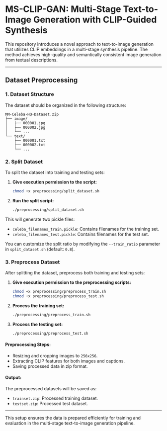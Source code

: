 # MS-CLIP-GAN: Multi-Stage Text-to-Image Generation with CLIP-Guided Synthesis

This repository introduces a novel approach to text-to-image generation that utilizes CLIP embeddings in a multi-stage synthesis pipeline. The method achieves high-quality and semantically consistent image generation from textual descriptions.

---

## Dataset Preprocessing

### 1. Dataset Structure
The dataset should be organized in the following structure:

```
MM-Celeba-HQ-Dataset.zip
├── image/
│   ├── 000001.jpg
│   ├── 000002.jpg
│   └── ...
└── text/
    ├── 000001.txt
    ├── 000002.txt
    └── ...
```

### 2. Split Dataset
To split the dataset into training and testing sets:

1. **Give execution permission to the script:**
   ```bash
   chmod +x preprocessing/split_dataset.sh
   ```

2. **Run the split script:**
   ```bash
   ./preprocessing/split_dataset.sh
   ```

This will generate two pickle files:
- `celeba_filenames_train.pickle`: Contains filenames for the training set.
- `celeba_filenames_test.pickle`: Contains filenames for the test set.

You can customize the split ratio by modifying the `--train_ratio` parameter in `split_dataset.sh` (default: `0.8`).

### 3. Preprocess Dataset
After splitting the dataset, preprocess both training and testing sets:

1. **Give execution permission to the preprocessing scripts:**
   ```bash
   chmod +x preprocessing/preprocess_train.sh
   chmod +x preprocessing/preprocess_test.sh
   ```

2. **Process the training set:**
   ```bash
   ./preprocessing/preprocess_train.sh
   ```

3. **Process the testing set:**
   ```bash
   ./preprocessing/preprocess_test.sh
   ```

#### Preprocessing Steps:
- Resizing and cropping images to `256x256`.
- Extracting CLIP features for both images and captions.
- Saving processed data in zip format.

#### Output:
The preprocessed datasets will be saved as:
- `trainset.zip`: Processed training dataset.
- `testset.zip`: Processed test dataset.

---

This setup ensures the data is prepared efficiently for training and evaluation in the multi-stage text-to-image generation pipeline.
